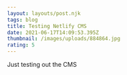 ```yaml
---
layout: layouts/post.njk
tags: blog
title: Testing Netlify CMS
date: 2021-06-17T14:09:53.395Z
thumbnail: /images/uploads/884864.jpg
rating: 5
---
```

Just testing out the CMS
